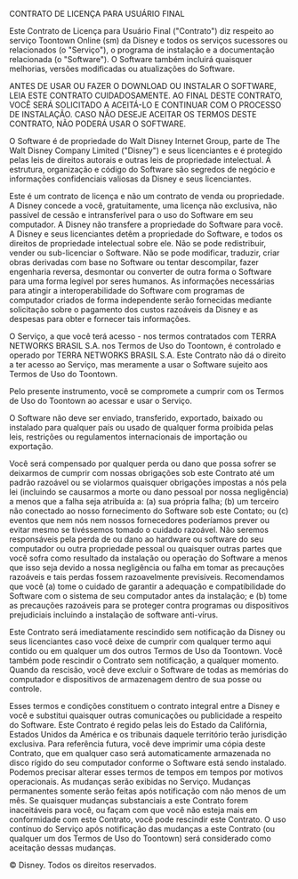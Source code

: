 CONTRATO DE LICENÇA PARA USUÁRIO FINAL

Este Contrato de Licença para Usuário Final ("Contrato") diz respeito ao serviço Toontown Online (sm) da Disney e todos os serviços sucessores ou relacionados (o "Serviço"), o programa de instalação e a documentação relacionada (o "Software"). O Software também incluirá quaisquer melhorias,  versões modificadas ou atualizações do Software.

ANTES DE USAR OU FAZER O DOWNLOAD OU INSTALAR O SOFTWARE, LEIA ESTE CONTRATO CUIDADOSAMENTE. AO FINAL DESTE CONTRATO, VOCÊ SERÁ SOLICITADO A ACEITÁ-LO E CONTINUAR COM O PROCESSO DE INSTALAÇÃO. CASO NÃO DESEJE ACEITAR OS TERMOS DESTE CONTRATO, NÃO PODERÁ USAR O SOFTWARE.

O Software é de propriedade do Walt Disney Internet Group, parte de The Walt Disney Company Limited ("Disney") e seus licenciantes e é protegido pelas leis de direitos autorais e outras leis de propriedade intelectual. A estrutura, organização e código do Software são segredos de negócio e informações confidenciais valiosas da Disney e seus licenciantes.

Este é um contrato de licença e não um contrato de venda ou propriedade. A Disney concede a você, gratuitamente, uma licença não exclusiva, não passível de cessão e intransferível para o uso do Software em seu computador. A Disney não transfere a propriedade do Software para você. A Disney e seus licenciantes detêm a propriedade do Software, e todos os direitos de propriedade intelectual sobre ele. Não se pode redistribuir, vender ou sub-licenciar o Software. Não se pode modificar, traduzir, criar obras derivadas com base no Software ou tentar descompilar, fazer engenharia reversa, desmontar ou converter de outra forma o Software para uma forma legível por seres humanos. As informações necessárias para atingir a interoperabilidade do Software com programas de computador criados de forma independente serão fornecidas mediante solicitação sobre o pagamento dos custos razoáveis da Disney e as despesas para obter e fornecer tais informações.

O Serviço, a que você terá acesso - nos termos contratados com TERRA NETWORKS BRASIL S.A. nos Termos de Uso do Toontown, é controlado e operado por TERRA NETWORKS BRASIL S.A. Este Contrato não dá o direito a ter acesso ao Serviço, mas meramente a usar o Software sujeito aos Termos de Uso do Toontown.

Pelo presente instrumento, você se compromete a cumprir com os Termos de Uso do Toontown ao acessar e usar o Serviço.

O Software não deve ser enviado, transferido, exportado, baixado ou instalado para qualquer país ou usado de qualquer forma proibida pelas leis, restrições ou regulamentos internacionais de importação ou exportação.

Você será compensado por qualquer perda ou dano que possa sofrer se deixarmos de cumprir com nossas obrigações sob este Contrato até um padrão razoável ou se violarmos quaisquer obrigações impostas a nós pela lei (incluindo se causarmos a morte ou dano pessoal por nossa negligência) a menos que a falha seja atribuída a: (a) sua própria falha; (b) um terceiro não conectado ao nosso fornecimento do Software sob este Contato; ou (c) eventos que nem nós nem nossos fornecedores poderíamos prever ou evitar mesmo se tivéssemos tomado o cuidado razoável. Não seremos responsáveis pela perda de ou dano ao hardware ou software do seu computador ou outra propriedade pessoal ou quaisquer outras partes que você sofra como resultado da instalação ou operação do Software a menos que isso seja devido a nossa negligência ou falha em tomar as precauções razoáveis e tais perdas fossem razoavelmente previsíveis. Recomendamos que você (a) tome o cuidado de garantir a adequação e compatibilidade do Software com o sistema de seu computador antes da instalação; e (b) tome as precauções razoáveis para se proteger contra programas ou dispositivos prejudiciais incluindo a instalação de software anti-vírus.

Este Contrato será imediatamente rescindido sem notificação da Disney ou seus licenciantes caso você deixe de cumprir com qualquer termo aqui contido ou em qualquer um dos outros Termos de Uso da Toontown. Você também pode rescindir o Contrato sem notificação, a qualquer momento. Quando da rescisão, você deve excluir o Software de todas as memórias do computador e dispositivos de armazenagem dentro de sua posse ou controle.

Esses termos e condições constituem o contrato integral entre a Disney e você e substitui quaisquer outras comunicações ou publicidade a respeito do Software. Este Contrato é regido pelas leis do Estado da Califórnia, Estados Unidos da América e os tribunais daquele território terão jurisdição exclusiva. Para referência futura, você deve imprimir uma cópia deste Contrato, que em qualquer caso será automaticamente armazenada no disco rígido do seu computador conforme o Software está sendo instalado. Podemos precisar alterar esses termos de tempos em tempos por motivos operacionais. As mudanças serão exibidas no Serviço. Mudanças permanentes somente serão feitas após notificação com não menos de um mês. Se quaisquer mudanças substanciais a este Contrato forem inaceitáveis para você, ou façam com que você não esteja mais em conformidade com este Contrato, você pode rescindir este Contrato. O uso contínuo do Serviço após notificação das mudanças a este Contrato (ou qualquer um dos Termos de Uso do Toontown) será considerado como aceitação dessas mudanças.

© Disney. Todos os direitos reservados.
